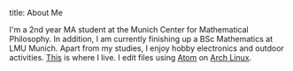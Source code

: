 title: About Me

I'm a 2nd year MA student at the Munich Center for Mathematical Philosophy. In addition, I am currently finishing up a BSc Mathematics at LMU Munich. Apart from my studies, I enjoy hobby electronics and outdoor activities. [This](http://rifug.io/) is where I live. I edit files using [Atom](https://www.youtube.com/watch?v=Y7aEiVwBAdk) on [Arch Linux](http://archlinux.org/).
